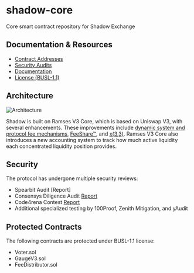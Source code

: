 # shadow-core

Core smart contract repository for Shadow Exchange

## Documentation & Resources

- [Contract Addresses](https://docs.shadow.so/pages/contract-addresses)
- [Security Audits](https://docs.shadow.so/pages/audits)
- [Documentation](https://docs.shadow.so/)
- [License (BUSL-1.1)](https://docs.shadow.so/pages/BUSL)

## Architecture

![Architecture](https://github.com/user-attachments/assets/c3871a65-7d2e-4b00-97dc-a2bc42477dc7)

Shadow is built on Ramses V3 Core, which is based on Uniswap V3, with several enhancements. These improvements include [dynamic system and protocol fee mechanisms](/pages/x-33#fees), [FeeShare™](/pages/x-33#fee-share), and [x(3,3)](/pages/x-33). Ramses V3 Core also introduces a new accounting system to track how much active liquidity each concentrated liquidity position provides. 

## Security

The protocol has undergone multiple security reviews:

- Spearbit Audit [Report]
- Consensys Diligence Audit [Report](https://diligence.consensys.io/audits/2024/08/ramses-v3)
- Code4rena Contest [Report](https://code4rena.com/reports/2024-10-ramses-exchange)
- Additional specialized testing by 100Proof, Zenith Mitigation, and yAudit

## Protected Contracts

The following contracts are protected under BUSL-1.1 license:
- Voter.sol
- GaugeV3.sol  
- FeeDistributor.sol
